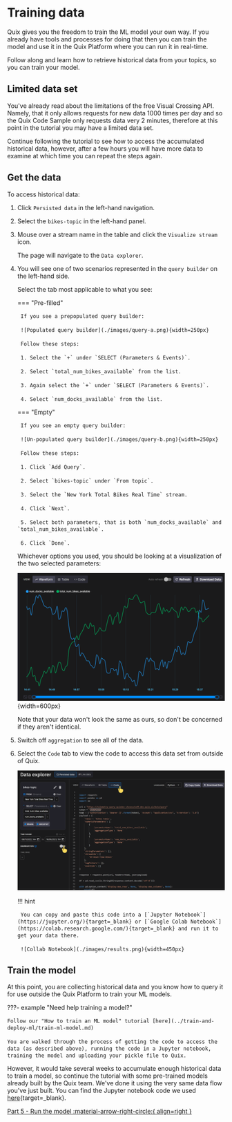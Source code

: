 # Training data

Quix gives you the freedom to train the ML model your own way. If you already have tools and processes for doing that then you can train the model and use it in the Quix Platform where you can run it in real-time. 

Follow along and learn how to retrieve historical data from your topics, so you can train your model.

## Limited data set

You've already read about the limitations of the free Visual Crossing API. Namely, that it only allows requests for new data  1000 times per day and so the Quix Code Sample only requests data very 2 minutes, therefore at this point in the tutorial you may have a limited data set.

Continue following the tutorial to see how to access the accumulated historical data, however, after a few hours you will have more data to examine at which time you can repeat the steps again.

## Get the data

To access historical data:

1. Click `Persisted data` in the left-hand navigation.

2. Select the `bikes-topic` in the left-hand panel.

3. Mouse over a stream name in the table and click the `Visualize stream` icon.

	The page will navigate to the `Data explorer`.

4. You will see one of two scenarios represented in the `query builder` on the left-hand side. 

	Select the tab most applicable to what you see:

	<div class="grid" markdown>

	=== "Pre-filled"

		If you see a prepopulated query builder:

		![Populated query builder](./images/query-a.png){width=250px}

		Follow these steps:

		1. Select the `+` under `SELECT (Parameters & Events)`.

		2. Select `total_num_bikes_available` from the list.
		
		3. Again select the `+` under `SELECT (Parameters & Events)`.

		4. Select `num_docks_available` from the list.


	=== "Empty"

		If you see an empty query builder:

		![Un-populated query builder](./images/query-b.png){width=250px}

		Follow these steps:

		1. Click `Add Query`.

		2. Select `bikes-topic` under `From topic`.

		3. Select the `New York Total Bikes Real Time` stream.

		4. Click `Next`.

		5. Select both parameters, that is both `num_docks_available` and `total_num_bikes_available`.

		6. Click `Done`.

	</div>

	Whichever options you used, you should be looking at a visualization of the two selected parameters:

	![Data explorer](./images/data-explorer.png){width=600px}

	Note that your data won't look the same as ours, so don't be concerned if they aren't identical.

8. Switch off `aggregation` to see all of the data.

9. Select the `Code` tab to view the code to access this data set from outside of Quix.

	![Data explorer settings](./images/data-explorer-settings.png)

	!!! hint

		You can copy and paste this code into a [`Jupyter Notebook`](https://jupyter.org/){target=_blank} or [`Google Colab Notebook`](https://colab.research.google.com/){target=_blank} and run it to get your data there.

		![Collab Notebook](./images/results.png){width=450px}

## Train the model

At this point, you are collecting historical data and you know how to query it for use outside the Quix Platform to train your ML models.

???- example "Need help training a model?"

	Follow our "How to train an ML model" tutorial [here](../train-and-deploy-ml/train-ml-model.md)

	You are walked through the process of getting the code to access the data (as described above), running the code in a Jupyter notebook, training the model and uploading your pickle file to Quix.

However, it would take several weeks to accumulate enough historical data to train a model, so continue the tutorial with some pre-trained models already built by the Quix team. We've done it using the very same data flow you've just built. You can find the Jupyter notebook code we used [here](https://github.com/quixio/NY-bikes-tutorial/blob/1stversion/notebooks-and-sample-data/04%20-%20Train%20ML%20models.ipynb){target=_blank}.

[Part 5 - Run the model :material-arrow-right-circle:{ align=right }](5-run.md)
